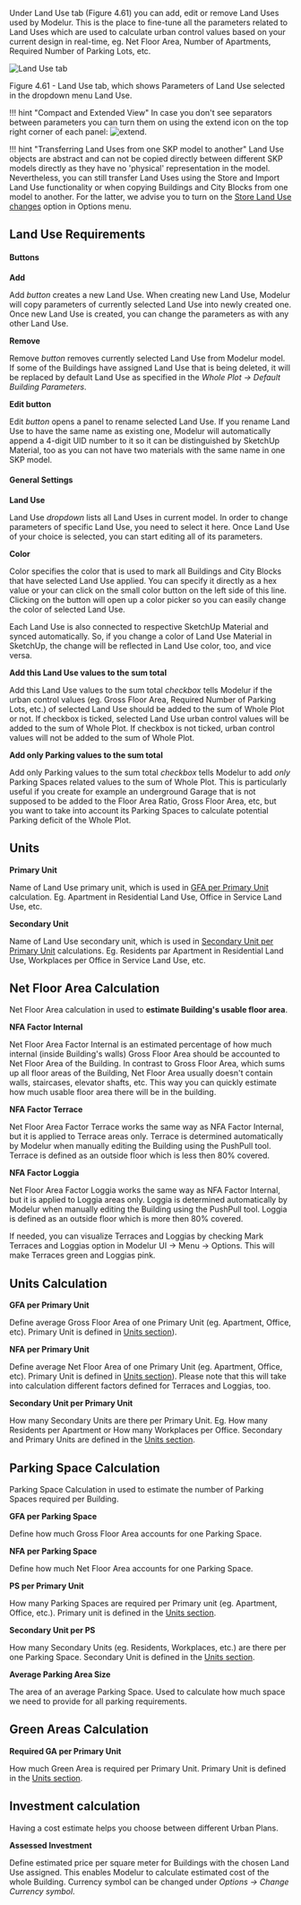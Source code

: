 Under Land Use tab (Figure 4.61) you can add, edit or remove Land Uses used by Modelur. This is the place to fine-tune all the parameters related to Land Uses which are used to calculate urban control values based on your current design in real-time, eg. Net Floor Area, Number of Apartments, Required Number of Parking Lots, etc.

![Land Use tab](../img/modelur_land_use_tab.png)
<figcaption>Figure 4.61 - Land Use tab, which shows Parameters of Land Use selected in the dropdown menu Land Use.</figcaption>

!!! hint "Compact and Extended View"
    In case you don't see separators between parameters you can turn them on using the extend icon on the top right corner of each panel: <img src="../../img/modelur_more_ui_icon.png" alt="extend" class="inline">.
    
!!! hint "Transferring Land Uses from one SKP model to another"
    Land Use objects are abstract and can not be copied directly between different SKP models directly as they have no 'physical' representation in the model. Nevertheless, you can still transfer Land Uses using the Store and Import Land Use functionality or when copying Buildings and City Blocks from one model to another. For the latter, we advise you to turn on the [Store Land Use changes](/reference/menu/#options) option in Options menu.
    
Land Use Requirements
---------------------

#### Buttons ####

**Add**

Add _button_ creates a new Land Use. When creating new Land Use, Modelur will copy parameters of currently selected Land Use into newly created one. Once new Land Use is created, you can change the parameters as with any other Land Use.

**Remove**

Remove _button_ removes currently selected Land Use from Modelur model. If some of the Buildings have assigned Land Use that is being deleted, it will be replaced by default Land Use as specified in the _Whole Plot → Default Building Parameters_.

**Edit button**

Edit _button_ opens a panel to rename selected Land Use. If you rename Land Use to have the same name as existing one, Modelur will automatically append a 4-digit UID number to it so it can be distinguished by SketchUp Material, too as you can not have two materials with the same name in one SKP model.

#### General Settings ####

**Land Use**

Land Use _dropdown_ lists all Land Uses in current model. In order to change parameters of specific Land Use, you need to select it here. Once Land Use of your choice is selected, you can start editing all of its parameters.

**Color**

Color specifies the color that is used to mark all Buildings and City Blocks that have selected Land Use applied. You can specify it directly as a hex value or your can click on the small color button on the left side of this line. Clicking on the button will open up a color picker so you can easily change the color of selected Land Use.

Each Land Use is also connected to respective SketchUp Material and synced automatically. So, if you change a color of Land Use Material in SketchUp, the change will be reflected in Land Use color, too, and vice versa.

**Add this Land Use values to the sum total**

Add this Land Use values to the sum total _checkbox_ tells Modelur if the urban control values (eg. Gross Floor Area, Required Number of Parking Lots, etc.) of selected Land Use should be added to the sum of Whole Plot or not. If checkbox is ticked, selected Land Use urban control values will be added to the sum of Whole Plot. If checkbox is not ticked, urban control values will not be added to the sum of Whole Plot.

**Add only Parking values to the sum total**

Add only Parking values to the sum total _checkbox_ tells Modelur to add _only_ Parking Spaces related values to the sum of Whole Plot. This is particularly useful if you create for example an underground Garage that is not supposed to be added to the Floor Area Ratio, Gross Floor Area, etc, but you want to take into account its Parking Spaces to calculate potential Parking deficit of the Whole Plot.

Units
-----

**Primary Unit**

Name of Land Use primary unit, which is used in [GFA per Primary Unit](#units-calculation) calculation. Eg. Apartment in Residential Land Use, Office in Service Land Use, etc.

**Secondary Unit**

Name of Land Use secondary unit, which is used in [Secondary Unit per Primary Unit](#units-calculation) calculations. Eg. Residents par Apartment in Residential Land Use, Workplaces per Office in Service Land Use, etc.

Net Floor Area Calculation
--------------------------

Net Floor Area calculation in used to **estimate Building's usable floor area**.

**NFA Factor Internal**

Net Floor Area Factor Internal is an estimated percentage of how much internal (inside Building's walls) Gross Floor Area should be accounted to Net Floor Area of the Building. In contrast to Gross Floor Area, which sums up all floor areas of the Building, Net Floor Area usually doesn't contain walls, staircases, elevator shafts, etc. This way you can quickly estimate how much usable floor area there will be in the building.  

**NFA Factor Terrace**

Net Floor Area Factor Terrace works the same way as NFA Factor Internal, but it is applied to Terrace areas only. Terrace is determined automatically by Modelur when manually editing the Building using the PushPull tool. Terrace is defined as an outside floor which is less then 80% covered.

**NFA Factor Loggia**

Net Floor Area Factor Loggia works the same way as NFA Factor Internal, but it is applied to Loggia areas only. Loggia is determined automatically by Modelur when manually editing the Building using the PushPull tool. Loggia is defined as an outside floor which is more then 80% covered.

If needed, you can visualize Terraces and Loggias by checking Mark Terraces and Loggias option in Modelur UI → Menu → Options. This will make Terraces green and Loggias pink.

Units Calculation
-----------------

**GFA per Primary Unit**

Define average Gross Floor Area of one Primary Unit (eg. Apartment, Office, etc). Primary Unit is defined in [Units section](#units)).

**NFA per Primary Unit**

Define average Net Floor Area of one Primary Unit (eg. Apartment, Office, etc). Primary Unit is defined in [Units section](#units)). Please note that this will take into calculation different factors defined for Terraces and Loggias, too.

**Secondary Unit per Primary Unit**

How many Secondary Units are there per Primary Unit. Eg. How many Residents per Apartment or How many Workplaces per Office. Secondary and Primary Units are defined in the [Units section](#units).

Parking Space Calculation
-------------------------

Parking Space Calculation in used to estimate the number of Parking Spaces required per Building.

**GFA per Parking Space**

Define how much Gross Floor Area accounts for one Parking Space.

**NFA per Parking Space**

Define how much Net Floor Area accounts for one Parking Space.

**PS per Primary Unit**

How many Parking Spaces are required per Primary unit (eg. Apartment, Office, etc.). Primary unit is defined in the [Units section](#units).

**Secondary Unit per PS**

How many Secondary Units (eg. Residents, Workplaces, etc.) are there per one Parking Space. Secondary Unit is defined in the [Units section](#units).

**Average Parking Area Size**

The area of an average Parking Space. Used to calculate how much space we need to provide for all parking requirements. 

Green Areas Calculation
-----------------------

**Required GA per Primary Unit**

How much Green Area is required per Primary Unit. Primary Unit is defined in the [Units section](#units).

Investment calculation
----------------------

Having a cost estimate helps you choose between different Urban Plans.

**Assessed Investment**

Define estimated price per square meter for Buildings with the chosen Land Use assigned. This enables Modelur to calculate estimated cost of the whole Building. Currency symbol can be changed under _Options -> Change Currency symbol_.
